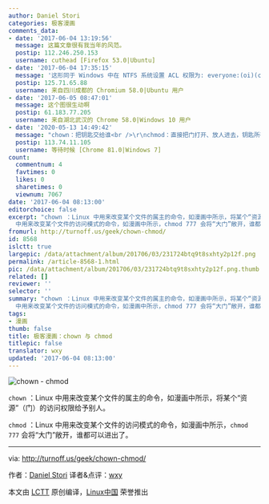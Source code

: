 ```yaml
---
author: Daniel Stori
categories: 极客漫画
comments_data:
- date: '2017-06-04 13:19:56'
  message: 这篇文章很有我当年的风范。
  postip: 112.246.250.153
  username: cuthead [Firefox 53.0|Ubuntu]
- date: '2017-06-04 17:35:15'
  message: '这形同于 Windows 中在 NTFS 系统设置 ACL 权限为: everyone:(oi)(ci)(f)'
  postip: 125.71.65.88
  username: 来自四川成都的 Chromium 58.0|Ubuntu 用户
- date: '2017-06-05 08:47:01'
  message: 这个图很生动啊
  postip: 61.183.77.205
  username: 来自湖北武汉的 Chrome 58.0|Windows 10 用户
- date: '2020-05-13 14:49:42'
  message: "chown：把钥匙交给谁<br />\r\nchmod：直接把门打开、放人进去，钥匙所有者不变"
  postip: 113.74.11.105
  username: 等待时候 [Chrome 81.0|Windows 7]
count:
  commentnum: 4
  favtimes: 0
  likes: 0
  sharetimes: 0
  viewnum: 7067
date: '2017-06-04 08:13:00'
editorchoice: false
excerpt: "chown ：Linux 中用来改变某个文件的属主的命令，如漫画中所示，将某个“资源”（门）的访问权限给予别人。\r\n\r\nchmod ：Linux
  中用来改变某个文件的访问模式的命令，如漫画中所示，chmod 777 会将“大门”敞开，谁都可以进出了。"
fromurl: http://turnoff.us/geek/chown-chmod/
id: 8568
islctt: true
largepic: /data/attachment/album/201706/03/231724btq9t8sxhty2p12f.png
permalink: /article-8568-1.html
pic: /data/attachment/album/201706/03/231724btq9t8sxhty2p12f.png.thumb.jpg
related: []
reviewer: ''
selector: ''
summary: "chown ：Linux 中用来改变某个文件的属主的命令，如漫画中所示，将某个“资源”（门）的访问权限给予别人。\r\n\r\nchmod ：Linux
  中用来改变某个文件的访问模式的命令，如漫画中所示，chmod 777 会将“大门”敞开，谁都可以进出了。"
tags:
- 漫画
thumb: false
title: 极客漫画：chown 与 chmod
titlepic: false
translator: wxy
updated: '2017-06-04 08:13:00'
---
```


![chown - chmod](/data/attachment/album/201706/03/231724btq9t8sxhty2p12f.png)


`chown` ：Linux 中用来改变某个文件的属主的命令，如漫画中所示，将某个“资源”（门）的访问权限给予别人。


`chmod` ：Linux 中用来改变某个文件的访问模式的命令，如漫画中所示，`chmod 777` 会将“大门”敞开，谁都可以进出了。




---


via: <http://turnoff.us/geek/chown-chmod/>


作者：[Daniel Stori](http://turnoff.us/about/) 译者&点评：[wxy](https://github.com/wxy)


本文由 [LCTT](https://github.com/LCTT/TranslateProject) 原创编译，[Linux中国](https://linux.cn/) 荣誉推出